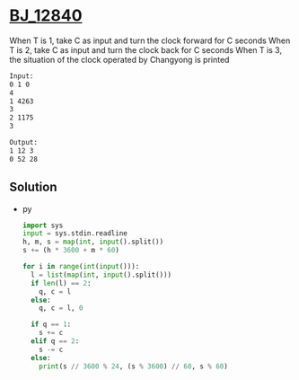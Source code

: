 # [BJ_12840](https://acmicpc.net/problem/12840)

When T is 1, take C as input and turn the clock forward for C seconds
When T is 2, take C as input and turn the clock back for C seconds
When T is 3, the situation of the clock operated by Changyong is printed

```txt
Input:
0 1 0
4
1 4263
3
2 1175
3

Output:
1 12 3
0 52 28
```

## Solution

* py

  ```py
  import sys
  input = sys.stdin.readline
  h, m, s = map(int, input().split())
  s += (h * 3600 + m * 60)

  for i in range(int(input())):
    l = list(map(int, input().split()))
    if len(l) == 2:
      q, c = l
    else:
      q, c = l, 0

    if q == 1:
      s += c
    elif q == 2:
      s -= c
    else:
      print(s // 3600 % 24, (s % 3600) // 60, s % 60)
  ```
